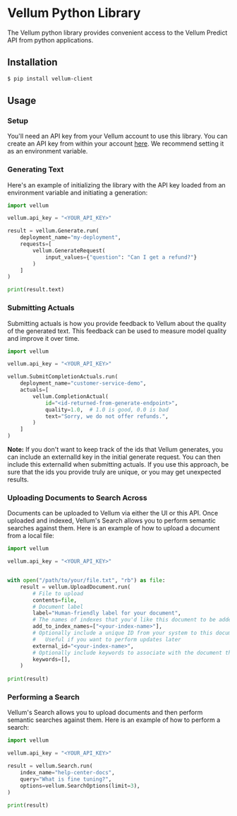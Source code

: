 # Vellum Python Library

The Vellum python library provides convenient access to the Vellum Predict API from python applications.

## Installation

```bash
$ pip install vellum-client
```

## Usage

### Setup
You'll need an API key from your Vellum account to use this library. You can create an API key from within your account [here](https://app.vellum.ai/api-keys). 
We recommend setting it as an environment variable.

### Generating Text
Here's an example of initializing the library with the API key
loaded from an environment variable and initiating a generation:

```python
import vellum

vellum.api_key = "<YOUR_API_KEY>"

result = vellum.Generate.run(
    deployment_name="my-deployment",
    requests=[
        vellum.GenerateRequest(
            input_values={"question": "Can I get a refund?"}
        )
    ]
)

print(result.text)
```

### Submitting Actuals
Submitting actuals is how you provide feedback to Vellum about the quality of the generated text.
This feedback can be used to measure model quality and improve it over time.

```python
import vellum

vellum.api_key = "<YOUR_API_KEY>"

vellum.SubmitCompletionActuals.run(
    deployment_name="customer-service-demo",
    actuals=[
        vellum.CompletionActual(
            id="<id-returned-from-generate-endpoint>",
            quality=1.0,  # 1.0 is good, 0.0 is bad
            text="Sorry, we do not offer refunds.",
        )
    ]
)
```

**Note:** If you don't want to keep track of the ids that Vellum generates, you can include an externalId key in
the initial generate request. You can then include this externalId when submitting actuals. If you use this
approach, be sure that the ids you provide truly are unique, or you may get unexpected results.


### Uploading Documents to Search Across
Documents can be uploaded to Vellum via either the UI or this API. Once uploaded and indexed,
Vellum's Search allows you to perform semantic searches against them.
Here is an example of how to upload a document from a local file:

```python
import vellum

vellum.api_key = "<YOUR_API_KEY>"


with open("/path/to/your/file.txt", "rb") as file:
    result = vellum.UploadDocument.run(
        # File to upload
        contents=file,
        # Document label
        label="Human-friendly label for your document",
        # The names of indexes that you'd like this document to be added to.
        add_to_index_names=["<your-index-name>"],
        # Optionally include a unique ID from your system to this document later.
        #   Useful if you want to perform updates later
        external_id="<your-index-name>",
        # Optionally include keywords to associate with the document that can be used in hybrid search
        keywords=[],
    )
    
print(result)
```


### Performing a Search
Vellum's Search allows you to upload documents and then perform semantic searches against them.
Here is an example of how to perform a search:

```python
import vellum

vellum.api_key = "<YOUR_API_KEY>"

result = vellum.Search.run(
    index_name="help-center-docs",
    query="What is fine tuning?",
    options=vellum.SearchOptions(limit=3),
)

print(result)
```